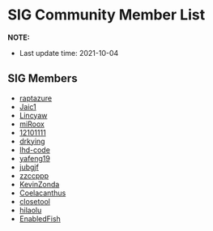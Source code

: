 # SIG Community Member List

**NOTE:**
- Last update time: 2021-10-04

## SIG Members

- [raptazure](https://github.com/raptazure)
- [Jaic1](https://github.com/Jaic1)
- [Lincyaw](https://github.com/Lincyaw)
- [miRoox](https://github.com/miRoox)
- [12101111](https://github.com/12101111)
- [drkying](https://github.com/drkying)
- [lhd-code](https://github.com/lhd-code)
- [yafeng19](https://github.com/yafeng19)
- [jubgjf](https://github.com/jubgjf)
- [zzccppp](https://github.com/zzccppp)
- [KevinZonda](https://github.com/KevinZonda)
- [Coelacanthus](https://github.com/ayalhw)
- [closetool](https://github.com/closetool)
- [hilaolu](https://github.com/hilaolu)
- [EnabledFish](https://github.com/EnabledFish)
